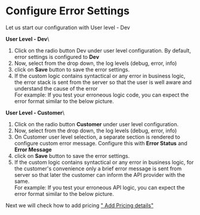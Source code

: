 <div>

<div>

# Configure Error Settings

Let us start our configuration with User level - Dev

**User Level - Dev**\

1.  Click on the radio button Dev under user level configuration. By
    default, error settings is configured to **Dev**
2.  Now, select from the drop down, the log levels (debug, error, info)
3.  click on **Save** button to save the error settings.
4.  If the custom logic contains syntactical or any error in business
    logic, the error stack is sent from the server so that the user is
    well aware and understand the cause of the error\
    For example: If you test your erroneous logic code, you can expect
    the error format similar to the below picture.

**User Level - Customer**\

1.  Click on the radio button **Customer** under user level
    configuration.
2.  Now, select from the drop down, the log levels (debug, error, info)
3.  On Customer user level selection, a separate section is rendered to
    configure custom error message. Configure this with **Error Status**
    and **Error Message**
4.  click on **Save** button to save the error settings.
5.  If the custom logic contains syntactical or any error in business
    logic, for the customer\'s convenience only a brief error message is
    sent from server so that later the customer can inform the API
    provider with the same.\
    For example: If you test your erroneous API logic, you can expect
    the error format similar to the below picture.

<div>

Next we will check how to add pricing [\" Add Pricing
details\"](pricing_new)

</div>

</div>

</div>
